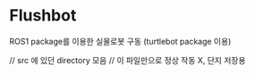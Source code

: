 # Flushbot
ROS1 package를 이용한 실물로봇 구동 (turtlebot package 이용)

// src 에 있던 directory 모음 
// 이 파일만으로 정상 작동 X, 단지 저장용 
